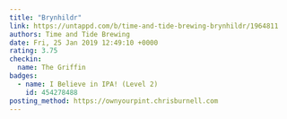 ```yaml
---
title: "Brynhildr"
link: https://untappd.com/b/time-and-tide-brewing-brynhildr/1964811
authors: Time and Tide Brewing
date: Fri, 25 Jan 2019 12:49:10 +0000
rating: 3.75
checkin:
  name: The Griffin
badges:
  - name: I Believe in IPA! (Level 2)
    id: 454278488
posting_method: https://ownyourpint.chrisburnell.com
---
```

